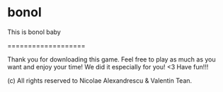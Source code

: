 # bonol
This is bonol baby

===================

Thank you for downloading this game.
Feel free to play as much as you want and enjoy your time!
We did it especially for you! <3
Have fun!!!

(c) All rights reserved to Nicolae Alexandrescu & Valentin Tean.